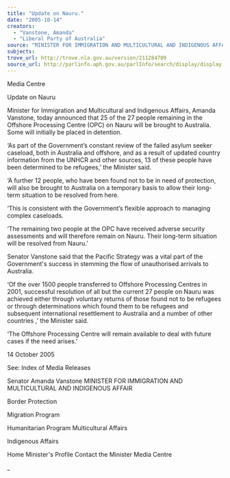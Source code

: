 ```yaml
---
title: "Update on Nauru."
date: "2005-10-14"
creators:
  - "Vanstone, Amanda"
  - "Liberal Party of Australia"
source: "MINISTER FOR IMMIGRATION AND MULTICULTURAL AND INDIGENOUS AFFAIRS"
subjects:
trove_url: http://trove.nla.gov.au/version/211284709
source_url: http://parlinfo.aph.gov.au/parlInfo/search/display/display.w3p;query=Id%3A%22media/pressrel/HIMH6%22
---
```


 Media Centre 

 Update on Nauru 

 Minister for Immigration and Multicultural and Indigenous Affairs, Amanda Vanstone, today  announced that 25 of the 27 people remaining in the Offshore Processing Centre (OPC) on  Nauru will be brought to Australia. Some will initially be placed in detention. 

 ‘As part of the Government’s constant review of the failed asylum seeker caseload, both in  Australia and offshore, and as a result of updated country information from the UNHCR and  other sources, 13 of these people have been determined to be refugees,’ the Minister said. 

 ‘A further 12 people, who have been found not to be in need of protection, will also be  brought to Australia on a temporary basis to allow their long-term situation to be resolved  from here. 

 ‘This is consistent with the Government’s flexible approach to managing complex caseloads. 

 ‘The remaining two people at the OPC have received adverse security assessments and will  therefore remain on Nauru. Their long-term situation will be resolved from Nauru.’ 

 Senator Vanstone said that the Pacific Strategy was a vital part of the Government's success  in stemming the flow of unauthorised arrivals to Australia. 

 ‘Of the over 1500 people transferred to Offshore Processing Centres in 2001, successful  resolution of all but the current 27 people on Nauru was achieved either through voluntary  returns of those found not to be refugees or through determinations which found them to be  refugees and subsequent international resettlement to Australia and a number of other  countries ,’ the Minister said. 

 ‘The Offshore Processing Centre will remain available to deal with future cases if the need  arises.’ 

 14 October 2005 

 See:  Index of Media Releases

 Senator Amanda Vanstone  MINISTER FOR IMMIGRATION AND MULTICULTURAL AND INDIGENOUS AFFAIR

 Border  Protection

 Migration  Program

 Humanitarian  Program Multicultural  Affairs

 Indigenous  Affairs

 Home Minister's Profile Contact the Minister Media Centre

 _

